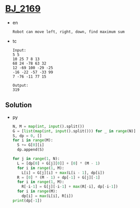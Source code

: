 # [BJ_2169](https://acmicpc.net/problem/2169)

* en

  ```en
  Robot can move left, right, down, find maximum sum
  ```

* tc

  ```tc
  Input:
  5 5
  10 25 7 8 13
  68 24 -78 63 32
  12 -69 100 -29 -25
  -16 -22 -57 -33 99
  7 -76 -11 77 15

  Output:
  319
  ```

## Solution

* py

  ```py
  N, M = map(int, input().split())
  G = [list(map(int, input().split())) for _ in range(N)]
  S, dp = 0, []
  for i in range(M):
    S += G[0][i]
    dp.append(S)

  for j in range(1, N):
    L = [dp[0] + G[j][0]] + [0] * (M - 1)
    for i in range(1, M):
      L[i] = G[j][i] + max(L[i - 1], dp[i])
    R = [0] * (M - 1) + dp[-1] + G[j][-1]
    for i in range(1, M):
      R[-i-1] = G[j][-i-1] + max(R[-i], dp[-i-1])
    for i in range(M):
      dp[i] = max(L[i], R[i])
  print(dp[-1])
  ```
